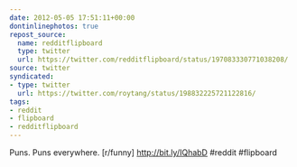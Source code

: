 ```yaml
---
date: 2012-05-05 17:51:11+00:00
dontinlinephotos: true
repost_source:
  name: redditflipboard
  type: twitter
  url: https://twitter.com/redditflipboard/status/197083330771038208/
source: twitter
syndicated:
- type: twitter
  url: https://twitter.com/roytang/status/198832225721122816/
tags:
- reddit
- flipboard
- redditflipboard
---
```


Puns. Puns everywhere. [r/funny] http://bit.ly/IQhabD #reddit #flipboard